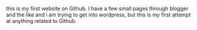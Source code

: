 this is my first website on Github. I have a few small pages through blogger and the like and i am trying to get into wordpress, but this
is my first attempt at anything related to Github.
